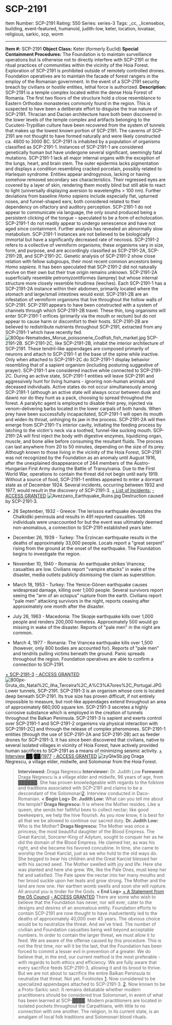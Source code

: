 # SCP-2191
Item Number: SCP-2191
Rating: 550
Series: series-3
Tags: _cc, _licensebox, building, event-featured, humanoid, judith-low, keter, location, lovataar, religious, sarkic, scp, worm

---

**Item #:** SCP-2191
**Object Class:** Keter (formerly Euclid)
**Special Containment Procedures:** The Foundation is to maintain surveillance operations but is otherwise not to directly interfere with SCP-2191 or the ritual practices of communities within the vicinity of the Hoia Forest. Exploration of SCP-2191 is prohibited outside of remotely controlled drones. Foundation operatives are to maintain the facade of forest rangers in the employ of the Romanian government. In the event of a SCP-2191 security breach by civilians or hostile entities, lethal force is authorized.
**Description:** SCP-2191 is a temple complex located within the dense Hoia Forest of Romania. The first two floors of the structure hold a close resemblance to Eastern Orthodox monasteries commonly found in the region. This is suspected to have been a deliberate effort to disguise the true nature of SCP-2191. Thracian and Dacian architecture have both been discovered in the lower levels of the temple complex and artifacts belonging to the Cucuteni-Trypillian culture have been recovered from the system of tunnels that makes up the lowest known portion of SCP-2191. The caverns of SCP-2191 are not thought to have formed naturally and were likely constructed ca. 4800 to 3000 BC.
SCP-2191 is inhabited by a population of organisms classified as SCP-2191-1. Instances of SCP-2191-1 are considered genetically human but have undergone several significant, seemingly fatal mutations. SCP-2191-1 lack all major internal organs with the exception of the lungs, heart, and brain stem. The outer epidermis lacks pigmentation and displays a condition resembling cracked porcelain, possibly related to Harlequin syndrome. Entities appear androgynous, lacking or having somehow removed secondary sex characteristics. Their regressed eyes are covered by a layer of skin, rendering them mostly blind but still able to react to light (universally displaying aversion to wavelengths > 100 nm). Further deviations from baseline _Homo sapiens_ include especially flat, upturned noses, and funnel-shaped ears; both considered related to their dependency on olfactory and auditory perception. SCP-2191-1 do not appear to communicate via language, the only sound produced being a persistent clicking of the tongue – speculated to be a form of echolocation.
SCP-2191-1 do not readily appear to undergo senescence and have not aged since containment. Further analysis has revealed an abnormally slow metabolism. SCP-2191-1 instances are not believed to be biologically immortal but have a significantly decreased rate of necrosis.
SCP-2191-2 refers to a collective of vermiform organisms; these organisms vary in size, form, and purpose, and are accordingly classified as SCP-2191-2A, SCP-2191-2B, and SCP-2191-2C. Genetic analysis of SCP-2191-2 show close relation with fellow subgroups, their most recent common ancestors being _Homo sapiens_. It has been speculated that SCP-2191-2 did not naturally evolve on their own but their true origin remains unknown.
SCP-2191-2A superficially resemble petromyzontiformes (lamprey) but whose internal structure more closely resemble hirudinea (leeches). Each SCP-2191-1 has a SCP-2191-2A instance within their abdomen, primarily located where the stomach and large/small intestines would exist.
SCP-2191-2B are an infestation of vermiform organisms that live throughout the hollow walls of SCP-2191. SCP-2191 appears to have been constructed with a system of channels through which SCP-2191-2B travel. These thin, long organisms will enter SCP-2191-1 orifices (primarily via the mouth or rectum) but do not appear to cause harm or discomfort to their hosts. SCP-2191-2B are believed to redistribute nutrients throughout SCP-2191, extracted from any SCP-2191-1 which have recently fed.
![800px-Nematodes_Morue_poissonerie_Codfish_fish_market.jpg](https://upload.wikimedia.org/wikipedia/commons/thumb/3/39/Nematodes_Morue_poissonerie_Codfish_fish_market.jpg/800px-Nematodes_Morue_poissonerie_Codfish_fish_market.jpg)
SCP-2191-2B.
SCP-2191-2C, like SCP-2191-2B, inhabit the interior architecture of SCP-2191. These tendril-like appendages are composed primarily of neurons and attach to SCP-2191-1 at the base of the spine while inactive. Only when attached to SCP-2191-2C do SCP-2191-1 display behavior resembling that of a sapient organism (including posturing suggestive of prayer). SCP-2191-1 are considered inactive while connected to SCP-2191-2C.
During an active state, SCP-2191-1 entities will leave SCP-2191 and aggressively hunt for living humans - ignoring non-human animals and deceased individuals. Active states do not occur simultaneously among SCP-2191-1 (although an active state will always occur between dusk and dawn) nor do they hunt as a pack, choosing to spread throughout the forest. A paralytic agent is employed to disable their prey, injected via venom-delivering barbs located in the lower carpals of both hands.
When prey have been successfully incapacitated, SCP-2191-1 will open its mouth and widen its throat, unhinging its jaw in the process. SCP-2191-2A will then emerge from SCP-2191-1's interior cavity, initiating the feeding process by latching to the victim's neck via a toothed, funnel-like sucking mouth. SCP-2191-2A will first inject the body with digestive enzymes, liquidizing organ, muscle, and bone alike before consuming the resultant fluids. The process can last anywhere from 20 to 50 minutes, depending on the size of its prey.
Although known to those living in the vicinity of the Hoia Forest, SCP-2191 was not recognized by the Foundation as an anomaly until August 1916, after the unexplained disappearance of 244 members of the Austro-Hungarian First Army during the Battle of Transylvania. Due to the First World War, operations to contain the threat did not begin until early 1919. Without a source of food, SCP-2191-1 entities appeared to enter a dormant state as of December 1924.
Several incidents, occurring between 1932 and 1977, would result in the discovery of SCP-2191-3.
[\+ List of Incidents:](javascript:;)
[\- ACCESS GRANTED](javascript:;)
![Avezzano_Earthquake_Ruins.jpg](https://scp-wiki.wdfiles.com/local--files/scp-2191/Avezzano_Earthquake_Ruins.jpg)
Destruction caused by SCP-2191-3.
  * 26 September, 1932 - Greece: The Ierissos earthquake devastates the Chalkidiki peninsula and results in 491 reported casualties. 126 individuals were unaccounted for but the event was ultimately deemed non-anomalous, a connection to SCP-2191 established years later.

  * December 26, 1939 - Turkey: The Erzincan earthquake results in the deaths of approximately 33,000 people. Locals report a "great serpent" rising from the ground at the onset of the earthquake. The Foundation begins to investigate the region.

  * November 10, 1940 - Romania: An earthquake strikes Vrancea; casualties are low. Civilians report "vampire attacks" in wake of the disaster, media outlets publicly dismissing the claim as superstition.

  * March 18, 1953 - Turkey: The Yenice-Gönen earthquake causes widespread damage, killing over 1,000 people. Several survivors report seeing the "arm of an octopus" rupture from the earth. Civilians report "pale men" attacking survivors in the night, reports ceasing after approximately one month after the disaster.

  * July 26, 1963 - Macedonia: The Skopje earthquake kills over 1,000 people and renders 200,000 homeless. Approximately 500 would go missing in wake of the disaster. Reports of "pale men" in the night are common.

  * March 4, 1977 - Romania: The Vrancea earthquake kills over 1,500 (however, only 800 bodies are accounted for). Reports of "pale men" and tendrils pulling victims beneath the ground. Panic spreads throughout the region. Foundation operatives are able to confirm a connection to SCP-2191.

[\+ SCP-2191-3](javascript:;)
[\- ACCESS GRANTED](javascript:;)
![800px-Gruta_do_Natal%2C_ilha_Terceira%2C_A%C3%A7ores%2C_Portugal.JPG](https://scp-wiki.wdfiles.com/local--files/scp-2191/800px-Gruta_do_Natal%2C_ilha_Terceira%2C_A%C3%A7ores%2C_Portugal.JPG)
Lower tunnels, SCP-2191.
SCP-2191-3 is an organism whose core is located deep beneath SCP-2191. Its true size has proven difficult, if not entirely impossible to measure, but root-like appendages extend throughout an area of approximately 660,000 square km. SCP-2191-3 secretes a highly corrosive substance which is employed in the creation of tunnels throughout the Balkan Peninsula.
SCP-2191-3 is sapient and exerts control over SCP-2191-1 and SCP-2191-2 organisms via physical interaction with SCP-2191-2C[1](javascript:;) and through the release of complex pheromones. SCP-2191-1 entities (through the use of SCP-2191-2A and SCP-2191-2B) act as feeder drones for SCP-2191-3.
It has since been discovered that civilians, native to several isolated villages in vicinity of Hoia Forest, have actively provided human sacrifices to SCP-2191 as a means of minimizing seismic activity.
[\+ Interview ██/██/1977](javascript:;)
[\- ACCESS GRANTED](javascript:;)
![zyQlwSb.jpg](https://i.imgur.com/zyQlwSb.jpg)
Draga Negrescu, a village elder, midwife, and Solomonar from the Hoia Forest.
> **Interviewed:** Draga Negrescu
> **Interviewer:** Dr. Judith Low
> **Foreword:** Draga Negrescu is a village elder and midwife, 96 years of age, from ██████. She has proven knowledgeable with regards to the folklore and traditions associated with SCP-2191 and claims to be a descendant of the Solomonari[2](javascript:;). Interview conducted in Daco-Romanian.
> **< Begin Log>**
> **Dr. Judith Low:** What can you tell me about the temple?
> **Draga Negrescu:** It is where the Mother resides. Like a queen, she sends her faithful bees to collect nectar; like good beekeepers, we help the hive flourish. As you now know, it is best for all that we be allowed to continue our sacred duty.
> **Dr. Judith Low:** Who is the Mother?
> **Draga Negrescu:** The Mother was once a princess; the most beautiful daughter of the Blood Empress. The Great Karcist, Sorcerer-King of Adytum, sought to conquer her as he did the domain of the Blood Empress. He claimed her, as was his right, and she became his favored concubine. In time, she came to worship the Great Karcist, just as we who hold to the old ways do. She begged to bear his children and the Great Karcist blessed her with his sacred seed.
> The Mother swelled with joy and life. Here she was planted and here she grew. We, like the Pale Ones, must keep her fat and satisfied. The Pale spew the nectar into her many mouths and her brood suckle upon her teats and grow strong.
> The Mother and the land are now one. Her earthen womb swells and soon she will rupture. All around you is tinder for the Gods.
> **< End Log>**
[\+ A Statement from the O5 Council](javascript:;)
[\- ACCESS GRANTED](javascript:;)
> There are some who wish to believe that the Foundation has never, nor will ever, cater to the designs and desires of an anomalous entity. Foundation efforts to contain SCP-2191 are now thought to have inadvertently led to the deaths of approximately 40,000 over 45 years.
> The obvious choice would be to neutralize the threat.
> And we've tried. The number of civilian and Foundation casualties being well beyond acceptable numbers.
> In order to contain the larger threat, we must allow it to feed. We are aware of the offense caused by this procedure. This is not the first time, nor will it be the last, that the Foundation has been forced to commit a lesser evil in prevention of a greater. We do believe that, in the end, our current method is the most preferable - with regards to both ethics and efficiency.
> We are fully aware that every sacrifice feeds SCP-2191-3, allowing it and its brood to thrive.
> But we are not about to sacrifice the entire Balkan Peninsula to neutralize that threat.
> Not yet.
Footnotes
[1](javascript:;). Now considered to be specialized appendages attached to SCP-2191-3.
[2](javascript:;). Now known to be a Proto-Sarkic sect. It remains debatable whether modern practitioners should be considered true Solomonari, in event of what has been learned at SCP-████. Modern practitioners are located in isolated pockets throughout the Carpathians, with little to no connection with one another. The religion, in its current state, is an amalgam of local folk traditions and Solomonari blood rituals.
